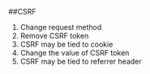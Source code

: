 ##CSRF 
1. Change request method
2. Remove CSRF token
3. CSRF may be tied to cookie
4. Change the value of CSRF token
5. CSRF may be tied to referrer header

